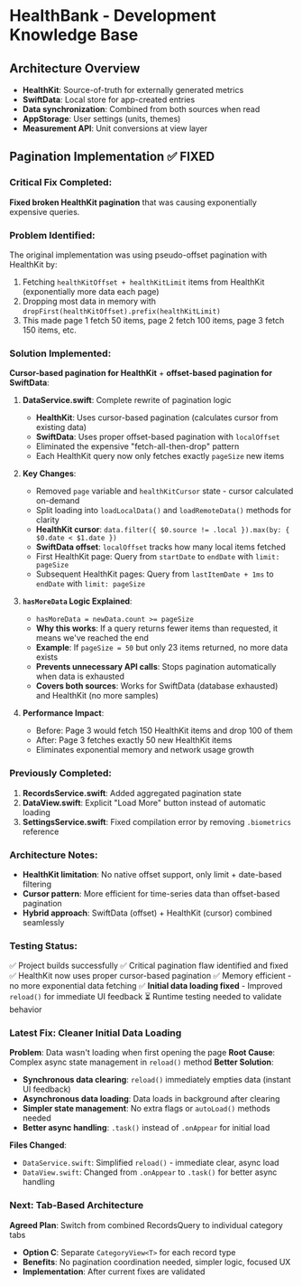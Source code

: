 # HealthBank - Development Knowledge Base

## Architecture Overview
- **HealthKit**: Source-of-truth for externally generated metrics
- **SwiftData**: Local store for app-created entries
- **Data synchronization**: Combined from both sources when read
- **AppStorage**: User settings (units, themes)
- **Measurement API**: Unit conversions at view layer

## Pagination Implementation ✅ FIXED

### Critical Fix Completed:
**Fixed broken HealthKit pagination** that was causing exponentially expensive queries.

### Problem Identified:
The original implementation was using pseudo-offset pagination with HealthKit by:
1. Fetching `healthKitOffset + healthKitLimit` items from HealthKit (exponentially more data each page)
2. Dropping most data in memory with `dropFirst(healthKitOffset).prefix(healthKitLimit)`
3. This made page 1 fetch 50 items, page 2 fetch 100 items, page 3 fetch 150 items, etc.

### Solution Implemented:
**Cursor-based pagination for HealthKit** + **offset-based pagination for SwiftData**:

1. **DataService.swift**: Complete rewrite of pagination logic
   - **HealthKit**: Uses cursor-based pagination (calculates cursor from existing data)
   - **SwiftData**: Uses proper offset-based pagination with `localOffset`
   - Eliminated the expensive "fetch-all-then-drop" pattern
   - Each HealthKit query now only fetches exactly `pageSize` new items

2. **Key Changes**:
   - Removed `page` variable and `healthKitCursor` state - cursor calculated on-demand
   - Split loading into `loadLocalData()` and `loadRemoteData()` methods for clarity
   - **HealthKit cursor**: `data.filter({ $0.source != .local }).max(by: { $0.date < $1.date })`
   - **SwiftData offset**: `localOffset` tracks how many local items fetched
   - First HealthKit page: Query from `startDate` to `endDate` with `limit: pageSize`
   - Subsequent HealthKit pages: Query from `lastItemDate + 1ms` to `endDate` with `limit: pageSize`

3. **`hasMoreData` Logic Explained**:
   - `hasMoreData = newData.count >= pageSize`
   - **Why this works**: If a query returns fewer items than requested, it means we've reached the end
   - **Example**: If `pageSize = 50` but only 23 items returned, no more data exists
   - **Prevents unnecessary API calls**: Stops pagination automatically when data is exhausted
   - **Covers both sources**: Works for SwiftData (database exhausted) and HealthKit (no more samples)

3. **Performance Impact**:
   - Before: Page 3 would fetch 150 HealthKit items and drop 100 of them
   - After: Page 3 fetches exactly 50 new HealthKit items
   - Eliminates exponential memory and network usage growth

### Previously Completed:
1. **RecordsService.swift**: Added aggregated pagination state
2. **DataView.swift**: Explicit "Load More" button instead of automatic loading
3. **SettingsService.swift**: Fixed compilation error by removing `.biometrics` reference

### Architecture Notes:
- **HealthKit limitation**: No native offset support, only limit + date-based filtering
- **Cursor pattern**: More efficient for time-series data than offset-based pagination
- **Hybrid approach**: SwiftData (offset) + HealthKit (cursor) combined seamlessly

### Testing Status:
✅ Project builds successfully
✅ Critical pagination flaw identified and fixed
✅ HealthKit now uses proper cursor-based pagination
✅ Memory efficient - no more exponential data fetching
✅ **Initial data loading fixed** - Improved `reload()` for immediate UI feedback
⏳ Runtime testing needed to validate behavior

### Latest Fix: Cleaner Initial Data Loading
**Problem**: Data wasn't loading when first opening the page
**Root Cause**: Complex async state management in `reload()` method
**Better Solution**:
- **Synchronous data clearing**: `reload()` immediately empties data (instant UI feedback)
- **Asynchronous data loading**: Data loads in background after clearing
- **Simpler state management**: No extra flags or `autoLoad()` methods needed
- **Better async handling**: `.task()` instead of `.onAppear` for initial load

**Files Changed**:
- `DataService.swift`: Simplified `reload()` - immediate clear, async load
- `DataView.swift`: Changed from `.onAppear` to `.task()` for better async handling

### Next: Tab-Based Architecture
**Agreed Plan**: Switch from combined RecordsQuery to individual category tabs
- **Option C**: Separate `CategoryView<T>` for each record type
- **Benefits**: No pagination coordination needed, simpler logic, focused UX
- **Implementation**: After current fixes are validated
